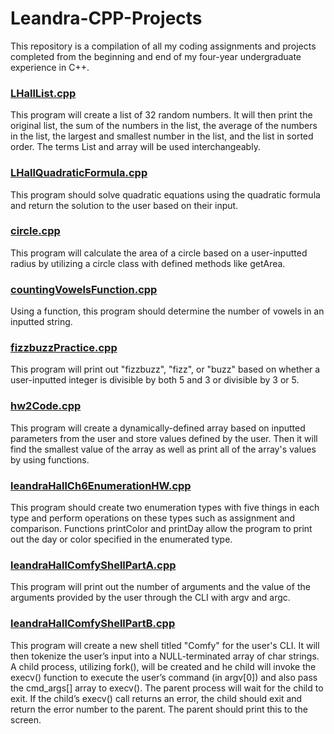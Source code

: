 # Leandra-CPP-Projects

This repository is a compilation of all my coding assignments and projects completed from the beginning and end of my four-year undergraduate experience in C++.

### [LHallList.cpp](https://github.com/LeandraHall/Leandra-CPP-Projects/blob/main/LHallList.cpp)

This program will create a list of 32 random numbers. It will then print the original list, the sum of the numbers in the list,
the average of the numbers in the list, the largest and smallest number in the list, and the list in sorted order.
The terms List and array will be used interchangeably.

### [LHallQuadraticFormula.cpp](https://github.com/LeandraHall/Leandra-CPP-Projects/blob/main/LHallQuadraticFormula.cpp)

This program should solve quadratic equations using the quadratic formula and return the solution to the user based on their input.

### [circle.cpp](https://github.com/LeandraHall/Leandra-CPP-Projects/blob/main/circle.cpp)

This program will calculate the area of a circle based on a user-inputted radius by utilizing a circle class with defined methods like getArea.

### [countingVowelsFunction.cpp](https://github.com/LeandraHall/Leandra-CPP-Projects/blob/main/countingVowelsFunction.cpp)

Using a function, this program should determine the number of vowels in an inputted string.

### [fizzbuzzPractice.cpp](https://github.com/LeandraHall/Leandra-CPP-Projects/blob/main/fizzbuzzPractice.cpp)

This program will print out "fizzbuzz", "fizz", or "buzz" based on whether a user-inputted integer is divisible by both 5 and 3 or divisible by 3 or 5.

### [hw2Code.cpp](https://github.com/LeandraHall/Leandra-CPP-Projects/blob/main/hw2Code.cpp)

This program will create a dynamically-defined array based on inputted parameters from the user and store values defined by the user. Then it will find the smallest value of the array as well as print all of the array's values by using functions. 

### [leandraHallCh6EnumerationHW.cpp](https://github.com/LeandraHall/Leandra-CPP-Projects/blob/main/leandraHallCh6EnumerationHW.cpp)

This program should create two enumeration types with five things in each type and perform operations on these types such as assignment and comparison.
Functions printColor and printDay allow the program to print out the day or color specified in the enumerated type.

### [leandraHallComfyShellPartA.cpp](https://github.com/LeandraHall/Leandra-CPP-Projects/blob/main/leandraHallComfyShellPartA.cpp) 

This program will print out the number of arguments and the value of the arguments provided by the user through the CLI with argv and argc.

### [leandraHallComfyShellPartB.cpp](https://github.com/LeandraHall/Leandra-CPP-Projects/blob/main/leandraHallComfyShellPartB.cpp)

This program will create a new shell titled "Comfy" for the user's CLI. It will then  tokenize the user’s input into a NULL-terminated array of char
strings. A child process, utilizing fork(), will be created and he child will invoke the execv() function to execute the user’s command (in argv[0]) 
and also pass the cmd_args[] array to execv(). The parent process will wait for the child to exit. If the child’s execv() call returns an error, the child should exit and return the error number to the parent.
The parent should print this to the screen.
